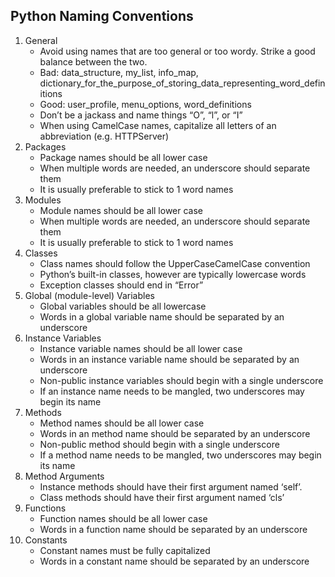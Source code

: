 ## Python Naming Conventions
1. General
    * Avoid using names that are too general or too wordy. Strike a good balance between the two.
    * Bad: data_structure, my_list, info_map, dictionary_for_the_purpose_of_storing_data_representing_word_definitions
    * Good: user_profile, menu_options, word_definitions
    * Don’t be a jackass and name things “O”, “l”, or “I”
    * When using CamelCase names, capitalize all letters of an abbreviation (e.g. HTTPServer)
2. Packages
    * Package names should be all lower case
    * When multiple words are needed, an underscore should separate them
    * It is usually preferable to stick to 1 word names
3. Modules
    * Module names should be all lower case
    * When multiple words are needed, an underscore should separate them
    * It is usually preferable to stick to 1 word names
4. Classes
    * Class names should follow the UpperCaseCamelCase convention
    * Python’s built-in classes, however are typically lowercase words
    * Exception classes should end in “Error”
5. Global (module-level) Variables
    * Global variables should be all lowercase
    * Words in a global variable name should be separated by an underscore
6. Instance Variables
    * Instance variable names should be all lower case
    * Words in an instance variable name should be separated by an underscore
    * Non-public instance variables should begin with a single underscore
    * If an instance name needs to be mangled, two underscores may begin its name
7. Methods
    * Method names should be all lower case
    * Words in an method name should be separated by an underscore
    * Non-public method should begin with a single underscore
    * If a method name needs to be mangled, two underscores may begin its name
8. Method Arguments
    * Instance methods should have their first argument named ‘self’.
    * Class methods should have their first argument named ‘cls’
9. Functions
    * Function names should be all lower case
    * Words in a function name should be separated by an underscore
10. Constants
    * Constant names must be fully capitalized
    * Words in a constant name should be separated by an underscore
